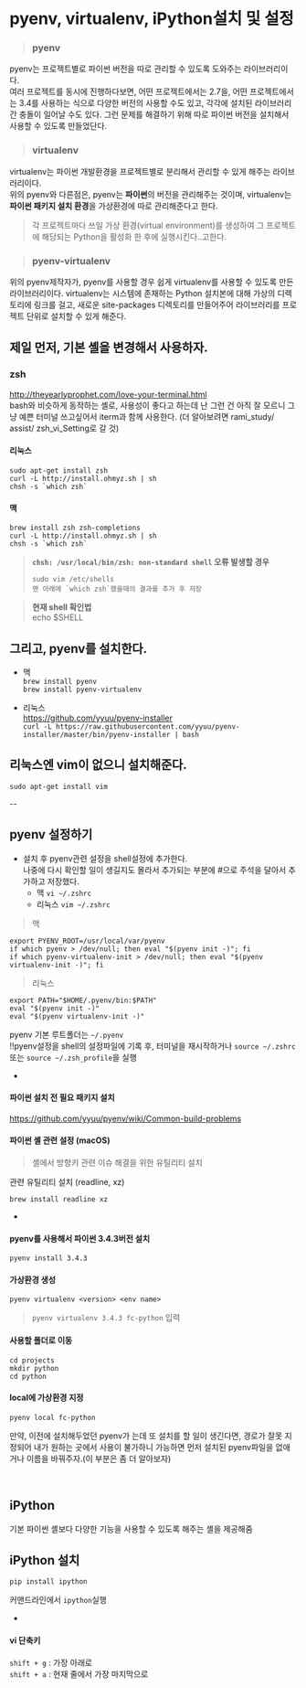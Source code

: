 # pyenv, virtualenv, iPython설치 및 설정


>### pyenv
pyenv는 프로젝트별로 파이썬 버전을 따로 관리할 수 있도록 도와주는 라이브러리이다.  
여러 프로젝트를 동시에 진행하다보면, 어떤 프로젝트에서는 2.7을, 어떤 프로젝트에서는 3.4를 사용하는 식으로 다양한 버전의 사용할 수도 있고, 각각에 설치된 라이브러리간 충돌이 일어날 수도 있다. 그런 문제를 해결하기 위해 따로 파이썬 버전을 설치해서 사용할 수 있도록 만들었단다.

>### virtualenv
virtualenv는 파이썬 개발환경을 프로젝트별로 분리해서 관리할 수 있게 해주는 라이브러리이다.  
위의 pyenv와 다른점은, pyenv는 **파이썬**의 버전을 관리해주는 것이며, virtualenv는 **파이썬 패키지 설치 환경**을 가상환경에 따로 관리해준다고 한다.

>각 프로젝트마다 쓰일 가상 환경(virtual environment)를 생성하여 그 프로젝트에 해당되는 Python을 활성화 한 후에 실행시킨다..고한다.

>### pyenv-virtualenv
위의 pyenv제작자가, pyenv를 사용할 경우 쉽게 virtualenv를 사용할 수 있도록 만든 라이브러리이다.
virtualenv는 시스템에 존재하는 Python 설치본에 대해 가상의 디렉토리에 링크를 걸고, 새로운 site-packages 디렉토리를 만들어주어 라이브러리를 프로젝트 단위로 설치할 수 있게 해준다.



## 제일 먼저, 기본 셸을 변경해서 사용하자.

### zsh

<http://theyearlyprophet.com/love-your-terminal.html>  
bash와 비슷하게 동작하는 셸로, 사용성이 좋다고 하는데 난 그런 건 아직 잘 모르니
그냥 예쁜 터미널 쓰고싶어서 iterm과 함께 사용한다. 
(더 알아보려면 rami_study/ assist/ zsh\_vi\_Setting로 갈 것)

#### 리눅스

```
sudo apt-get install zsh
curl -L http://install.ohmyz.sh | sh
chsh -s `which zsh`
```

#### 맥

```
brew install zsh zsh-completions
curl -L http://install.ohmyz.sh | sh
chsh -s `which zsh`
```

> **`chsh: /usr/local/bin/zsh: non-standard shell` 오류 발생할 경우**
> 
> ```
> sudo vim /etc/shells
> 맨 아래에 `which zsh`했을때의 결과를 추가 후 저장
> ```

> **현재 shell 확인법**  
> echo $SHELL



## 그리고, pyenv를 설치한다.

* 맥  
`brew install pyenv`  
`brew install pyenv-virtualenv`

* 리눅스  
<https://github.com/yyuu/pyenv-installer>  
`curl -L https://raw.githubusercontent.com/yyuu/pyenv-installer/master/bin/pyenv-installer | bash`


## 리눅스엔 vim이 없으니 설치해준다.

```
sudo apt-get install vim
```

--

## pyenv 설정하기

* 설치 후 pyenv관련 설정을 shell설정에 추가한다.  
  나중에  다시 확인할 일이 생길지도 몰라서 추가되는 부분에 #으로 주석을 달아서 추가하고 저장했다.
	* 맥 `vi ~/.zshrc`
	* 리눅스 	`vim ~/.zshrc`


> 맥
> 
```
export PYENV_ROOT=/usr/local/var/pyenv
if which pyenv > /dev/null; then eval "$(pyenv init -)"; fi
if which pyenv-virtualenv-init > /dev/null; then eval "$(pyenv virtualenv-init -)"; fi
```

> 리눅스
> 
```
export PATH="$HOME/.pyenv/bin:$PATH"
eval "$(pyenv init -)"
eval "$(pyenv virtualenv-init -)"
```

pyenv 기본 루트폴더는 `~/.pyenv`  
!!pyenv설정을 shell의 설정파일에 기록 후, 터미널을 재시작하거나 `source ~/.zshrc` 또는 `source ~/.zsh_profile`을 실행

-

#### 파이썬 설치 전 필요 패키지 설치

<https://github.com/yyuu/pyenv/wiki/Common-build-problems>



#### 파이썬 셸 관련 설정 (macOS)

> 셸에서 방향키 관련 이슈 해결을 위한 유틸리티 설치

관련 유틸리티 설치 (readline, xz)

```
brew install readline xz
```

-

#### pyenv를 사용해서 파이썬 3.4.3버전 설치  

`pyenv install 3.4.3`

#### 가상환경 생성

`pyenv virtualenv <version> <env name>`
> `pyenv virtualenv 3.4.3 fc-python` 입력

#### 사용할 폴더로 이동
```
cd projects
mkdir python
cd python
```

#### local에 가상환경 지정
`pyenv local fc-python`

만약, 이전에 설치해두었던 pyenv가 는데 또 설치를 할 일이 생긴다면,
경로가 잘못 지정되어 내가 원하는 곳에서 사용이 불가하니 가능하면 먼저 설치된 pyenv파일을 없애거나 이름을 바꿔주자.(이 부분은 좀 더 알아보자)

<br>

## iPython

기본 파이썬 셸보다 다양한 기능을 사용할 수 있도록 해주는 셸을 제공해줌

## iPython 설치

`pip install ipython`

커맨드라인에서 `ipython`실행

-

#### vi 단축키

`shift + g` : 가장 아래로  
`shift + a` : 현재 줄에서 가장 마지막으로